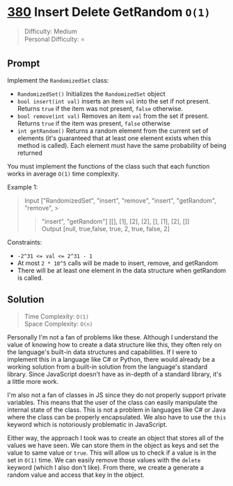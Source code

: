 # [380] Insert Delete GetRandom `O(1)`

> Difficulty: Medium\
> Personal Difficulty: ⭐️

## Prompt

Implement the `RandomizedSet` class:

- `RandomizedSet()` Initializes the `RandomizedSet` object
- `bool insert(int val)` inserts an item `val` into the set if not present.
  Returns `true` if the item was not present, `false` otherwise.
- `bool remove(int val)` Removes an item `val` from the set if present. Returns
  `true` if the item was present, `false` otherwise
- `int getRandom()` Returns a random element from the current set of elements
  (it's guaranteed that at least one element exists when this method is called).
  Each element must have the same probability of being returned

You must implement the functions of the class such that each function works in
average `O(1)` time complexity.

Example 1:

> Input ["RandomizedSet", "insert", "remove", "insert", "getRandom", "remove", >
>
> > "insert", "getRandom"] [[], [1], [2], [2], [], [1], [2], []]\
> > Output [null, true,false, true, 2, true, false, 2]

Constraints:

- `-2^31 <= val <= 2^31 - 1`
- At most `2 * 10^5` calls will be made to insert, remove, and getRandom
- There will be at least one element in the data structure when getRandom is
  called.

## Solution

> Time Complexity: `O(1)`\
> Space Complexity: `O(n)`

Personally I'm not a fan of problems like these. Although I understand the value
of knowing how to create a data structure like this, they often rely on the
language's built-in data structures and capabilities. If I were to implement
this in a language like C# or Python, there would already be a working solution
from a built-in solution from the language's standard library. Since JavaScript
doesn't have as in-depth of a standard library, it's a little more work.

I'm also not a fan of classes in JS since they do not properly support private
variables. This means that the user of the class can easily manipulate the
internal state of the class. This is not a problem in languages like C# or Java
where the class can be properly encapsulated. We also have to use the `this`
keyword which is notoriously problematic in JavaScript.

Either way, the approach I took was to create an object that stores all of the
values we have seen. We can store them in the object as keys and set the value
to same value or `true`. This will allow us to check if a value is in the set in
`O(1)` time. We can easily remove those values with the `delete` keyword (which
I also don't like). From there, we create a generate a random value and access
that key in the object.

[380]: https://leetcode.com/problems/insert-delete-getrandom-o1
